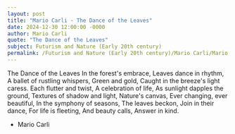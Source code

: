 ```yaml
---
layout: post
title: "Mario Carli - The Dance of the Leaves"
date: 2024-12-30 12:00:00 -0000
author: Mario Carli
quote: "The Dance of the Leaves"
subject: Futurism and Nature (Early 20th century)
permalink: /Futurism and Nature (Early 20th century)/Mario Carli/Mario Carli - The Dance of the Leaves
---
```


The Dance of the Leaves
In the forest's embrace,
Leaves dance in rhythm,
A ballet of rustling whispers,
Green and gold,
Caught in the breeze's light caress.
Each flutter and twist,
A celebration of life,
As sunlight dapples the ground,
Textures of shadow and light,
Nature's canvas,
Ever changing, ever beautiful,
In the symphony of seasons,
The leaves beckon,
Join in their dance,
For life is fleeting,
And beauty calls,
Answer in kind.


- Mario Carli
